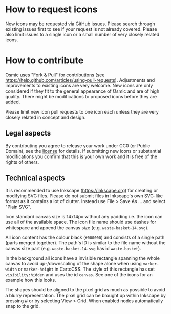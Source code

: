 # How to request icons
New icons may be requested via GitHub issues. Please search through existing issues first to see if your request is not already covered. Please also limit issues to a
single icon or a small number of very closely related icons.

# How to contribute

Osmic uses "Fork & Pull" for contributions (see https://help.github.com/articles/using-pull-requests). Adjustments and improvements to existing icons are very welcome. New icons are only considered if they fit to the general appearance of Osmic and are of high quality. There might be modifications to proposed icons before they are added.

Please limit new icon pull requests to one icon each unless they are very closely related in concept and design.

## Legal aspects

By contributing you agree to release your work under CC0 (or Public Domain), see the [license](https://github.com/gmgeo/osmic/blob/master/LICENSE.txt) for details.
If submitting new icons or substantial modifications you confirm that this is your own work and it is free of the rights of others.

## Technical aspects

It is recommended to use Inkscape (https://inkscape.org) for creating or modifying SVG files. Please do not submit files in Inkscape's own SVG-like format as it contains
a lot of clutter. Instead use File > Save As ... and select "Plain SVG".

Icon standard canvas size is 14x14px without any padding i.e. the icon can use all of the available space. The icon file name should use dashes for whitespace and append the canvas size (e.g. `waste-basket-14.svg`).

All icon content has the colour black (`#000000`) and consists of a single path (parts merged together). The path's ID is similar to the file name without the canvas size part (e.g. `waste-basket-14.svg` has id `waste-basket`).

In the background all icons have a invisible rectangle spanning the whole canvas to avoid up-/downscaling of the shape alone when using `marker-width` or `marker-height` in CartoCSS. The style of this rectangle has set `visibility:hidden` and uses the id `canvas`. See one of the icons for an example how this looks.

The shapes should be aligned to the pixel grid as much as possible to avoid a blurry representation. The pixel grid can be brought up within Inkscape by pressing # or by selecting View > Grid. When enabled nodes automatically snap to the grid.
